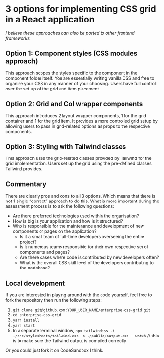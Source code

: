 # 3 options for implementing CSS grid in a React application

_I believe these approaches can also be ported to other frontend frameworks_

## Option 1: Component styles (CSS modules approach)

This approach scopes the styles specific to the component in the component folder itself. You are essentially writing vanilla CSS and free to organise your CSS in any manner of your choosing. Users have full control over the set up of the grid and item placement.

## Option 2: Grid and Col wrapper components

This approach introduces 2 layout wrapper components, 1 for the grid container and 1 for the grid item. It provides a more controlled grid setup by allowing users to pass in grid-related options as props to the respective components.

## Option 3: Styling with Tailwind classes

This approach uses the grid-related classes provided by Tailwind for the grid implementation. Users set up the grid using the pre-defined classes Tailwind provides.

## Commentary

There are clearly pros and cons to all 3 options. Which means that there is not 1 single “correct” approach to do this. What is more important during the assessment process is to ask the following questions:

- Are there preferred technologies used within the organisation?
- How is big is your application and how is it structured?
- Who is responsible for the maintenance and development of new components or pages on the application?
  - Is it a small team of full-time developers overseeing the entire project?
  - Is it numerous teams responsible for their own respective set of components and pages?
  - Are there cases where code is contributed by new developers often?
  - What is the overall CSS skill level of the developers contributing to the codebase?

## Local development

If you are interested in playing around with the code yourself, feel free to fork the repository then run the following steps:

1. `git clone git@github.com:YOUR_USER_NAME/enterprise-css-grid.git`
2. `cd enterprise-css-grid`
3. `yarn install`
4. `yarn start`
5. In a separate terminal window, `npx tailwindcss -i ./src/stylesheets/tailwind.css -o ./public/output.css --watch` // this is to make sure the Tailwind output is compiled correctly

Or you could just fork it on CodeSandbox I think.
